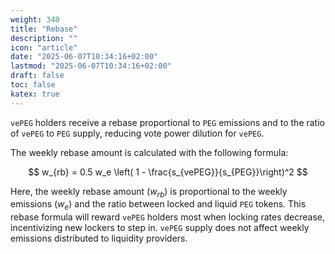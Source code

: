```yaml
---
weight: 340
title: "Rebase"
description: ""
icon: "article"
date: "2025-06-07T10:34:16+02:00"
lastmod: "2025-06-07T10:34:16+02:00"
draft: false
toc: false
katex: true
---
```


`vePEG` holders receive a rebase proportional to `PEG` emissions and to the ratio of `vePEG` to `PEG` supply, reducing vote power dilution for `vePEG`.

The weekly rebase amount is calculated with the following formula:

$$
w_{rb} = 0.5 w_e \left( 1 - \frac{s_{vePEG}}{s_{PEG}}\right)^2
$$

Here, the weekly rebase amount ($w_{rb}$) is proportional to the weekly emissions ($w_e$) and the ratio between locked and liquid `PEG` tokens. 
This rebase formula will reward `vePEG` holders most when locking rates decrease, incentivizing new lockers to step in. `vePEG` supply does not affect weekly emissions distributed to liquidity providers.
